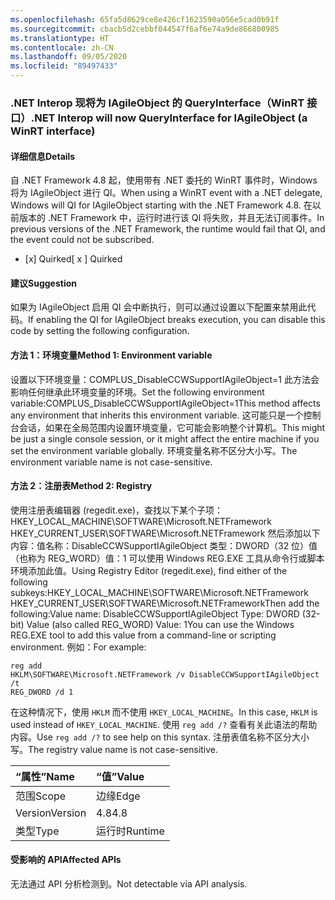 ```yaml
---
ms.openlocfilehash: 65fa5d8629ce8e426cf1623590a056e5cad0b91f
ms.sourcegitcommit: cbacb5d2cebbf044547f6af6e74a9de866800985
ms.translationtype: HT
ms.contentlocale: zh-CN
ms.lasthandoff: 09/05/2020
ms.locfileid: "89497433"
---
```

### <a name="net-interop-will-now-queryinterface-for-iagileobject-a-winrt-interface"></a><span data-ttu-id="ffb2e-101">.NET Interop 现将为 IAgileObject 的 QueryInterface（WinRT 接口）</span><span class="sxs-lookup"><span data-stu-id="ffb2e-101">.NET Interop will now QueryInterface for IAgileObject (a WinRT interface)</span></span>

#### <a name="details"></a><span data-ttu-id="ffb2e-102">详细信息</span><span class="sxs-lookup"><span data-stu-id="ffb2e-102">Details</span></span>

<span data-ttu-id="ffb2e-103">自 .NET Framework 4.8 起，使用带有 .NET 委托的 WinRT 事件时，Windows 将为 IAgileObject 进行 QI。</span><span class="sxs-lookup"><span data-stu-id="ffb2e-103">When using a WinRT event with a .NET delegate, Windows will QI for IAgileObject starting with the .NET Framework 4.8.</span></span>  <span data-ttu-id="ffb2e-104">在以前版本的 .NET Framework 中，运行时进行该 QI 将失败，并且无法订阅事件。</span><span class="sxs-lookup"><span data-stu-id="ffb2e-104">In previous versions of the .NET Framework, the runtime would fail that QI, and the event could not be subscribed.</span></span><ul><li><span data-ttu-id="ffb2e-105">[x] Quirked</span><span class="sxs-lookup"><span data-stu-id="ffb2e-105">[ x ] Quirked</span></span></li></ul>

#### <a name="suggestion"></a><span data-ttu-id="ffb2e-106">建议</span><span class="sxs-lookup"><span data-stu-id="ffb2e-106">Suggestion</span></span>

<span data-ttu-id="ffb2e-107">如果为 IAgileObject 启用 QI 会中断执行，则可以通过设置以下配置来禁用此代码。</span><span class="sxs-lookup"><span data-stu-id="ffb2e-107">If enabling the QI for IAgileObject breaks execution, you can disable this code by setting the following configuration.</span></span> <h4><span data-ttu-id="ffb2e-108">方法 1：环境变量</span><span class="sxs-lookup"><span data-stu-id="ffb2e-108">Method 1: Environment variable</span></span></h4> <span data-ttu-id="ffb2e-109">设置以下环境变量：COMPLUS_DisableCCWSupportIAgileObject=1 此方法会影响任何继承此环境变量的环境。</span><span class="sxs-lookup"><span data-stu-id="ffb2e-109">Set the following environment variable:COMPLUS_DisableCCWSupportIAgileObject=1This method affects any environment that inherits this environment variable.</span></span> <span data-ttu-id="ffb2e-110">这可能只是一个控制台会话，如果在全局范围内设置环境变量，它可能会影响整个计算机。</span><span class="sxs-lookup"><span data-stu-id="ffb2e-110">This might be just a single console session, or it might affect the entire machine if you set the environment variable globally.</span></span> <span data-ttu-id="ffb2e-111">环境变量名称不区分大小写。</span><span class="sxs-lookup"><span data-stu-id="ffb2e-111">The environment variable name is not case-sensitive.</span></span> <h4><span data-ttu-id="ffb2e-112">方法 2：注册表</span><span class="sxs-lookup"><span data-stu-id="ffb2e-112">Method 2: Registry</span></span></h4> <span data-ttu-id="ffb2e-113">使用注册表编辑器 (regedit.exe)，查找以下某个子项：HKEY_LOCAL_MACHINE\SOFTWARE\Microsoft.NETFramework HKEY_CURRENT_USER\SOFTWARE\Microsoft.NETFramework 然后添加以下内容：值名称：DisableCCWSupportIAgileObject 类型：DWORD（32 位）值（也称为 REG_WORD）值：1 可以使用 Windows REG.EXE 工具从命令行或脚本环境添加此值。</span><span class="sxs-lookup"><span data-stu-id="ffb2e-113">Using Registry Editor (regedit.exe), find either of the following subkeys:HKEY_LOCAL_MACHINE\SOFTWARE\Microsoft.NETFramework HKEY_CURRENT_USER\SOFTWARE\Microsoft.NETFrameworkThen add the following:Value name: DisableCCWSupportIAgileObject Type: DWORD (32-bit) Value (also called REG_WORD) Value: 1You can use the Windows REG.EXE tool to add this value from a command-line or scripting environment.</span></span> <span data-ttu-id="ffb2e-114">例如：</span><span class="sxs-lookup"><span data-stu-id="ffb2e-114">For example:</span></span><pre><code class="lang-console">reg add HKLM\SOFTWARE\Microsoft\.NETFramework /v DisableCCWSupportIAgileObject /t REG_DWORD /d 1&#13;&#10;</code></pre><span data-ttu-id="ffb2e-115">在这种情况下，使用 <code>HKLM</code> 而不使用 <code>HKEY_LOCAL_MACHINE</code>。</span><span class="sxs-lookup"><span data-stu-id="ffb2e-115">In this case, <code>HKLM</code> is used instead of <code>HKEY_LOCAL_MACHINE</code>.</span></span> <span data-ttu-id="ffb2e-116">使用 <code>reg add /?</code> 查看有关此语法的帮助内容。</span><span class="sxs-lookup"><span data-stu-id="ffb2e-116">Use <code>reg add /?</code> to see help on this syntax.</span></span> <span data-ttu-id="ffb2e-117">注册表值名称不区分大小写。</span><span class="sxs-lookup"><span data-stu-id="ffb2e-117">The registry value name is not case-sensitive.</span></span>

| <span data-ttu-id="ffb2e-118">“属性”</span><span class="sxs-lookup"><span data-stu-id="ffb2e-118">Name</span></span>    | <span data-ttu-id="ffb2e-119">“值”</span><span class="sxs-lookup"><span data-stu-id="ffb2e-119">Value</span></span>       |
|:--------|:------------|
| <span data-ttu-id="ffb2e-120">范围</span><span class="sxs-lookup"><span data-stu-id="ffb2e-120">Scope</span></span>   |<span data-ttu-id="ffb2e-121">边缘</span><span class="sxs-lookup"><span data-stu-id="ffb2e-121">Edge</span></span>|
|<span data-ttu-id="ffb2e-122">Version</span><span class="sxs-lookup"><span data-stu-id="ffb2e-122">Version</span></span>|<span data-ttu-id="ffb2e-123">4.8</span><span class="sxs-lookup"><span data-stu-id="ffb2e-123">4.8</span></span>|
|<span data-ttu-id="ffb2e-124">类型</span><span class="sxs-lookup"><span data-stu-id="ffb2e-124">Type</span></span>|<span data-ttu-id="ffb2e-125">运行时</span><span class="sxs-lookup"><span data-stu-id="ffb2e-125">Runtime</span></span>|

#### <a name="affected-apis"></a><span data-ttu-id="ffb2e-126">受影响的 API</span><span class="sxs-lookup"><span data-stu-id="ffb2e-126">Affected APIs</span></span>

<span data-ttu-id="ffb2e-127">无法通过 API 分析检测到。</span><span class="sxs-lookup"><span data-stu-id="ffb2e-127">Not detectable via API analysis.</span></span>

<!--

#### Affected APIs

Not detectable via API analysis.

-->
